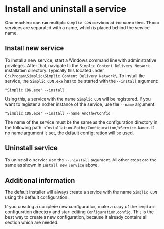 Install and uninstall a service
===

One machine can run multiple `Simplic CDN` services at the same time. Those services are separated with a name, which is placed behind the service name.

## Install new service

To install a new service, start a Windows command line with administrative privileges. After that, navigate to the `Simplic Content Delivery Network`
installation directory. Typically this located under `C:\Progam\Simplic\Simplic Content Delivery Network\`. To install the service, the `Simplic CDN.exe`
has to be started with the `--install` argument:

```
"Simplic CDN.exe" --install
```

Using this, a service with the name `Simplic CDN` will be registered. If you want to register a nother instance of the service, use the `--name` argument:

```
"Simplic CDN.exe" --install --name AnotherConfig
```

The name of the service must be the same as the configuration directory in the following path: `<Installation-Path>/Configuration/<Service-Name>`.
If no name argument is set, the default configuration will be used.

## Uninstall service

To uninstall a service use the `--uninstall` argument. All other steps are the same as shown in `Install new service` above.

## Additional information

The default installer will always create a service with the name `Simplic CDN` using the default configuration.

If you creating a complete new configuration, make a copy of the `template` configuration directory and start editing `Configuration.config`.
This is the best way to create a new configuration, because it already contains all section which are needed.
